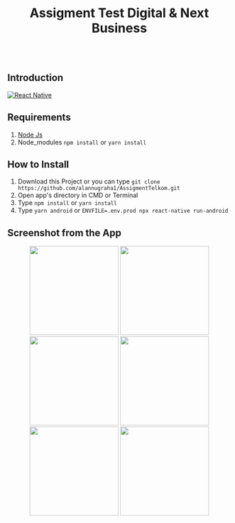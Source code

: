 <h1 align='center'>Assigment Test Digital & Next Business</h1>

<br>
<br>

## Introduction

[![React Native](https://img.shields.io/badge/React%20Native-0.64.2-black.svg?style=rounded-square)](https://facebook.github.io/react-native/)

## Requirements

1. <a href="https://nodejs.org/en/download/">Node Js</a>
2. Node_modules `npm install` or `yarn install`

## How to Install

1. Download this Project or you can type `git clone https://github.com/alannugraha1/AssigmentTelkom.git`
2. Open app's directory in CMD or Terminal
3. Type `npm install` or `yarn install`
4. Type `yarn android` or `ENVFILE=.env.prod npx react-native run-android`

<!-- ## Download the APK -->

<!-- You can Download the APK [`here`](https://drive.google.com/file/d/12Q7g3kjdIrX5cW8yS_9XkLUCt2mpxAQY/view?usp=sharing) -->

## Screenshot from the App

<p align='center'>
  <span>
      <image width="200" src="https://user-images.githubusercontent.com/55216349/123765981-73b62680-d8f0-11eb-8dc2-45cef1270932.png" />
      <image width="200" src="https://user-images.githubusercontent.com/55216349/123766159-a2340180-d8f0-11eb-98df-4f6cc53d4985.png" />
      <image width="200" src="https://user-images.githubusercontent.com/55216349/123766255-b8da5880-d8f0-11eb-991c-23283c9b2742.png" />
      <image width="200" src="https://user-images.githubusercontent.com/55216349/123766358-d5769080-d8f0-11eb-9c86-ec01aff716df.png" />
      <image width="200" src="https://user-images.githubusercontent.com/55216349/123766456-e9ba8d80-d8f0-11eb-8ce4-8a68ef42767d.png" />
      <image width="200" src="https://user-images.githubusercontent.com/55216349/123766551-fd65f400-d8f0-11eb-95de-38b06fa7853f.png" />
  </span>
</p>
